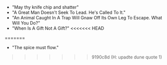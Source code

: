 - "May thy knife chip and shatter"
- "A Great Man Doesn't Seek To Lead. He's Called To It."
- "An Animal Caught In A Trap Will Gnaw Off Its Own Leg To Escape. What Will You Do?"
- "When Is A Gift Not A Gift?"
<<<<<<< HEAD

=======
- "The spice must flow."
>>>>>>> 9190c8d (H: upadte dune quote 1)

